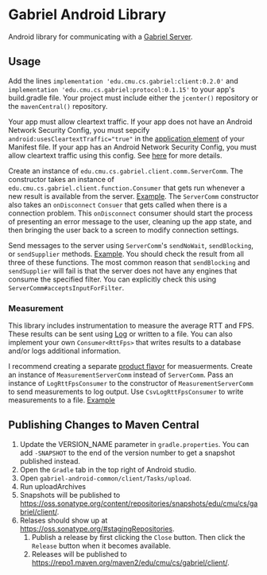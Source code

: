 # Gabriel Android Library

Android library for communicating with a
[Gabriel Server](https://github.com/cmusatyalab/gabriel-server-common).

## Usage

Add the lines `implementation 'edu.cmu.cs.gabriel:client:0.2.0'` and
`implementation 'edu.cmu.cs.gabriel:protocol:0.1.15'` to your app's build.gradle
file.
Your project must include either the `jcenter()` repository or the
`mavenCentral()` repository.

Your app must allow cleartext traffic. If your app does not have an Android
Network Security Config, you must sepcify `android:usesCleartextTraffic="true"`
in the
[application element](https://developer.android.com/guide/topics/manifest/application-element)
of your Manifest file.
If your app has an Android Network Security Config, you must allow cleartext
traffic using this
config. See
[here](https://developer.android.com/guide/topics/manifest/application-element#usesCleartextTraffic)
for more details.

Create an instance of `edu.cmu.cs.gabriel.client.comm.ServerComm`. The
constructor takes an instance of `edu.cmu.cs.gabriel.client.function.Consumer`
that gets run whenever a new result is available from the server.
[Example](https://github.com/cmusatyalab/openrtist/blob/dfc3e246031a3006bdf0f5fcaa192ed0a5237ab8/android-client/app/src/main/java/edu/cmu/cs/gabriel/network/OpenrtistComm.java#L18).
The `ServerComm` constructor also takes an `onDisconnect` `Consuer` that gets
called when there is a connection problem. This `onDisconnect` consumer should
start the process of presenting an error message to the user, cleaning up the
app state, and then bringing the user back to a screen to modify connection
settings.

Send messages to the server using `ServerComm`'s `sendNoWait`, `sendBlocking`,
or `sendSupplier` methods.
[Example](https://github.com/cmusatyalab/openrtist/blob/dfc3e246031a3006bdf0f5fcaa192ed0a5237ab8/android-client/app/src/main/java/edu/cmu/cs/gabriel/network/BaseComm.java#L152).
You should check the result from all three of these functions.
The most common reason that `sendBlocking` and `sendSupplier` will fail is that
the server does not have any engines that consume the specified filter. You can
explicitly check this using `ServerComm#acceptsInputForFilter`.

### Measurement

This library includes instrumentation to measure the average RTT and FPS. These
results can be sent using
[Log](https://developer.android.com/reference/android/util/Log) or written to a
file. You can also implement your own `Consumer<RttFps>` that writes results to
a database and/or logs additional information.

I recommend creating a separate
[product flavor](https://developer.android.com/studio/build/build-variants#product-flavors)
for measuerments. Create an instance of `MeasurementServerComm` instead of
`ServerComm`. Pass an instance of `LogRttFpsConsumer` to the constructor of
`MeasurementServerComm` to send measurements to log output. Use
`CsvLogRttFpsConsumer` to write measurements to a file.
[Example](https://github.com/cmusatyalab/openrtist/blob/dfc3e246031a3006bdf0f5fcaa192ed0a5237ab8/android-client/app/src/measurement/java/edu/cmu/cs/gabriel/network/MeasurementComm.java#L24)

## Publishing Changes to Maven Central

1. Update the VERSION_NAME parameter in `gradle.properties`. You can add
   `-SNAPSHOT` to the end of the version number to get a snapshot published
   instead.
2. Open the `Gradle` tab in the top right of Android studio.
3. Open `gabriel-android-common/client/Tasks/upload`.
4. Run uploadArchives
5. Snapshots will be published to
   https://oss.sonatype.org/content/repositories/snapshots/edu/cmu/cs/gabriel/client/.
6. Relases should show up at https://oss.sonatype.org/#stagingRepositories.
   1. Publish a release by first clicking the `Close` button. Then click the
      `Release` button when it becomes available.
   2. Releases will be published to
      https://repo1.maven.org/maven2/edu/cmu/cs/gabriel/client/.
